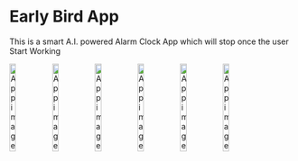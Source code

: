 # Early Bird App
This is a smart A.I. powered Alarm Clock App which will stop once the user Start Working


<div style="display:flex;">
<img alt="App image" src="https://raw.githubusercontent.com/kunal-mahatha/early-bird-app/main/EarlyBird-snaps/1.png" width="15%">
<img alt="App image" src="https://raw.githubusercontent.com/kunal-mahatha/early-bird-app/main/EarlyBird-snaps/2.png" width="15%">
<img alt="App image" src="https://raw.githubusercontent.com/kunal-mahatha/early-bird-app/main/EarlyBird-snaps/3.png" width="15%">
<img alt="App image" src="https://raw.githubusercontent.com/kunal-mahatha/early-bird-app/main/EarlyBird-snaps/4.png" width="15%">
<img alt="App image" src="https://raw.githubusercontent.com/kunal-mahatha/early-bird-app/main/EarlyBird-snaps/5.png" width="15%">
<img alt="App image" src="https://raw.githubusercontent.com/kunal-mahatha/early-bird-app/main/EarlyBird-snaps/6.png" width="15%">
</div>
